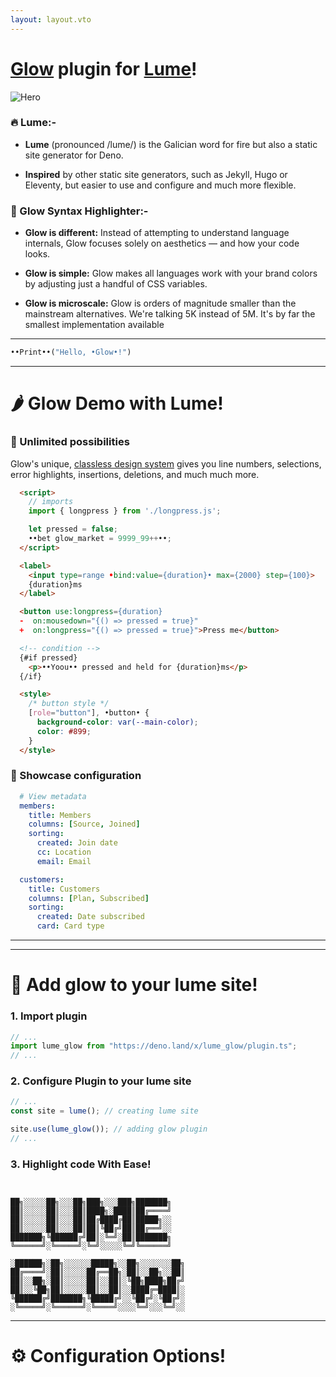 ```yaml
---
layout: layout.vto
---
```


# [Glow](https://nuejs.org/blog/introducing-glow/) plugin for [Lume](https://lume.land)!

![Hero](https://nuejs.org/img/glow-light.png)

### 🔥 Lume:-

- **Lume** (pronounced /lume/) is the Galician word for fire but also a static site generator for Deno.

- **Inspired** by other static site generators, such as Jekyll, Hugo or Eleventy, but easier to use and configure and much more flexible.

### 🌟 Glow Syntax Highlighter:-

- **Glow is different:** Instead of attempting to understand language internals, Glow focuses solely on aesthetics — and how your code looks.

- **Glow is simple:** Glow makes all languages work with your brand colors by adjusting just a handful of CSS variables.

- **Glow is microscale:** Glow is orders of magnitude smaller than the mainstream alternatives. We're talking 5K instead of 5M. It's by far the smallest implementation available

---


```python
••Print••("Hello, •Glow•!")
```

---

# 🌶️ Glow Demo with Lume!

### 🔆 Unlimited possibilities

Glow's unique, [classless design system](//nuejs.org/docs/concepts/syntax-highlighting.html#system) gives you line numbers, selections, error highlights, insertions, deletions, and much much more.

```html
  <script>
    // imports
    import { longpress } from './longpress.js';

    let pressed = false;
    ••bet glow_market = 9999_99++••;
  </script>

  <label>
    <input type=range •bind:value={duration}• max={2000} step={100}>
    {duration}ms
  </label>

  <button use:longpress={duration}
  -  on:mousedown="{() => pressed = true}"
  +  on:longpress="{() => pressed = true}">Press me</button>

  <!-- condition -->
  {#if pressed}
    <p>••Yoou•• pressed and held for {duration}ms</p>
  {/if}

  <style>
    /* button style */
    [role="button"], •button• {
      background-color: var(--main-color);
      color: #899;
    }
  </style>
```

### 📱 Showcase configuration

```yaml
  # View metadata
  members:
    title: Members
    columns: [Source, Joined]
    sorting:
      created: Join date
      cc: Location
      email: Email

  customers:
    title: Customers
    columns: [Plan, Subscribed]
    sorting:
      created: Date subscribed
      card: Card type
```

---
---

# 🙆 Add glow to your lume site!

### 1. Import plugin

```ts
// ...
import lume_glow from "https://deno.land/x/lume_glow/plugin.ts";
// ...
```

### 2. Configure Plugin to your lume site
```ts
// ...
const site = lume(); // creating lume site

site.use(lume_glow()); // adding glow plugin
// ...
```

### 3. Highlight code With Ease!

```


██╗░░░░░██╗░░░██╗███╗░░░███╗███████╗
██║░░░░░██║░░░██║████╗░████║██╔════╝
██║░░░░░██║░░░██║██╔████╔██║█████╗░░
██║░░░░░██║░░░██║██║╚██╔╝██║██╔══╝░░
███████╗╚██████╔╝██║░╚═╝░██║███████╗
╚══════╝░╚═════╝░╚═╝░░░░░╚═╝╚══════╝

░██████╗░██╗░░░░░░█████╗░░██╗░░░░░░░██╗
██╔════╝░██║░░░░░██╔══██╗░██║░░██╗░░██║
██║░░██╗░██║░░░░░██║░░██║░╚██╗████╗██╔╝
██║░░╚██╗██║░░░░░██║░░██║░░████╔═████║░
╚██████╔╝███████╗╚█████╔╝░░╚██╔╝░╚██╔╝░
░╚═════╝░╚══════╝░╚════╝░░░░╚═╝░░░╚═╝░░

```


---

# ⚙️ Configuration Options!
